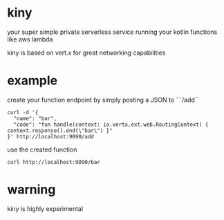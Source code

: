 # kiny

your super simple private serverless service running your kotlin functions like aws lambda

kiny is based on vert.x for great networking capabilities

# example

create your function endpoint by simply posting a JSON to ```/add``
```
curl -d '{
  "name": "bar",
  "code": "fun handle(context: io.vertx.ext.web.RoutingContext) { context.response().end(\"bar\") }"
}' http://localhost:9090/add
```

use the created function
```
curl http://localhost:9090/bar
```

# warning

kiny is highly experimental